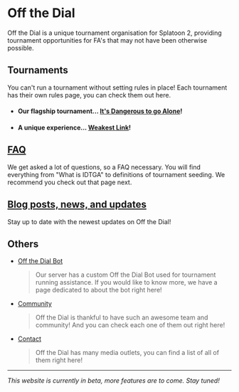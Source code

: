 # Off the Dial
Off the Dial is a unique tournament organisation for Splatoon 2, providing tournament opportunities for FA's that may not have been otherwise possible.

## Tournaments
You can't run a tournament without setting rules in place!
Each tournament has their own rules page, you can check them out here.

- #### Our flagship tournament... [It's Dangerous to go Alone](idtga)!
- #### A unique experience... [Weakest Link](wl)!

## [FAQ](faq)
We get asked a lot of questions, so a FAQ necessary. You will find everything from "What is IDTGA" to definitions of tournament seeding. We recommend you check out that page next.

## [Blog posts, news, and updates](posts)
Stay up to date with the newest updates on Off the Dial!

## Others
- [Off the Dial Bot](bot)
  > Our server has a custom Off the Dial Bot used for tournament running assistance. If you would like to know more, we have a page dedicated to about the bot right here!
- [Community](community)
  > Off the Dial is thankful to have such an awesome team and community! And you can check each one of them out right here!
- [Contact](contact)
  > Off the Dial has many media outlets, you can find a list of all of them right here!

---

*This website is currently in beta, more features are to come. Stay tuned!*
